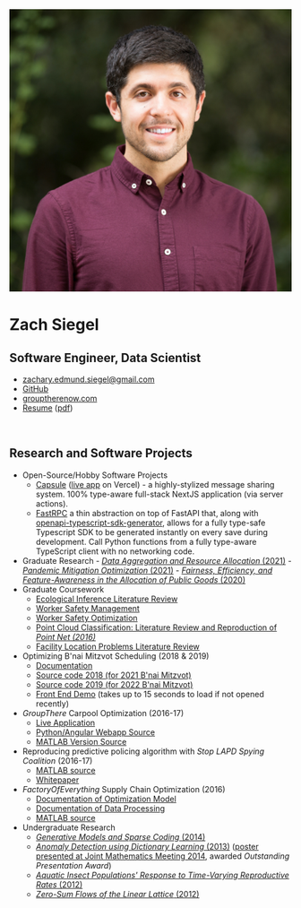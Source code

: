 <link type="text/css" rel="stylesheet" href="styles.css">
<div class="mainDetails">
	<div id="headshot" >
			<img src="anderson_headshot.jpg" alt="Zach Siegel" />
	</div>
	<div id="name">
		<h1 style="margin-bottom : 1px;">Zach Siegel</h1>
		<h2>Software Engineer, Data Scientist</h2>
	</div>
	<div id="contactDetails" >
		<ul>
			<li><a href="mailto:zachary.edmund.siegel@gmail.com" target="_blank">zachary.edmund.siegel@gmail.com</a></li>
			<!-- <li><a href="mailto:zachary.siegel.phd@anderson.ucla.edu" target="_blank">zachary.siegel.phd@anderson.ucla.edu</a></li> -->
			<li><a href="https://github.com/zsiegel92">GitHub</a></li>
			<li><a href="https://grouptherenow.com">grouptherenow.com</a></li>
			<li><a href="https://zsiegel92.github.io/resume/resume_siegel.html">Resume</a> (<a href="https://zsiegel92.github.io/resume/resume_siegel.pdf">pdf</a>)</li>
		</ul>
	</div>
	<div class="clear"></div>
</div>
<br>

## Research and Software Projects

- Open-Source/Hobby Software Projects
  - [Capsule](https://github.com/zsiegel92/capsule) ([live app](https://capsulepartner.vercel.app/) on Vercel) - a highly-stylized message sharing system. 100% type-aware full-stack NextJS application (via server actions).
  - [FastRPC](https://github.com/zsiegel92/fastRPC) a thin abstraction on top of FastAPI that, along with [openapi-typescript-sdk-generator](https://github.com/triggerdotdev/openapi-typescript-sdk-generator), allows for a fully type-safe Typescript SDK to be generated instantly on every save during development. Call Python functions from a fully type-aware TypeScript client with no networking code.
- Graduate Research - [_Data Aggregation and Resource Allocation_ (2021)](https://zsiegel92.github.io/writing_repo/UCLA/polling/data_aggregation.pdf) - [_Pandemic Mitigation Optimization_ (2021)](https://zsiegel92.github.io/writing_repo/UCLA/disaster_mitigation/covid_mitigation.pdf) - [_Fairness, Efficiency, and Feature-Awareness in the Allocation of
  Public Goods_ (2020)](https://zsiegel92.github.io/writing_repo/UCLA/polling/alpha_fairness.pdf)
- Graduate Coursework
  - [Ecological Inference Literature Review](https://zsiegel92.github.io/writing_repo/UCLA/stats203/ecological_inference.pdf)
  - [Worker Safety Management](https://zsiegel92.github.io/writing_repo/UCLA/mgmt298d/dangerous_work.pdf)
  - [Worker Safety Optimization](https://zsiegel92.github.io/writing_repo/UCLA/ee236c/dangerous_work.pdf)
  - [Point Cloud Classification: Literature Review and Reproduction of _Point Net (2016)_](https://zsiegel92.github.io/writing_repo/UCLA/math273/pointnet.pdf)
  - [Facility Location Problems Literature Review](https://zsiegel92.github.io/writing_repo/UCLA/mgmt242/pmedian.pdf)
- Optimizing B'nai Mitzvot Scheduling (2018 & 2019)
  - [Documentation](https://zsiegel92.github.io/mitzvah_writeup/Mitzvah.pdf)
  - [Source code 2018 (for 2021 B'nai Mitzvot)](https://github.com/zsiegel92/mitzvah_scheduler)
  - [Source code 2019 (for 2022 B'nai Mitzvot)](https://github.com/zsiegel92/mitzvah_2022)
  - [Front End Demo](https://mitzvah-scheduler.herokuapp.com/form) (takes up to 15 seconds to load if not opened recently)
- _GroupThere_ Carpool Optimization (2016-17)
  - [Live Application](http://www.grouptherenow.com)
  - [Python/Angular Webapp Source](https://github.com/zsiegel92/poolchat)
  - [MATLAB Version Source](https://github.com/zsiegel92/GroupThere)
- Reproducing predictive policing algorithm with _Stop LAPD Spying Coalition_ (2016-17)
  - [MATLAB source](https://github.com/zsiegel92/HotspotsInLA)
  - [Whitepaper](https://zsiegel92.github.io/writing_repo/Predpol.pdf)
- _FactoryOfEverything_ Supply Chain Optimization (2016)
  - [Documentation of Optimization Model](https://zsiegel92.github.io/optcentral/parameter_description_optcentral.pdf)
  - [Documentation of Data Processing](https://zsiegel92.github.io/optcentral/Theo_Letter_9-8-2016.pdf)
  - [MATLAB source](https://github.com/zsiegel92/optcentral)
- Undergraduate Research
  - [ _Generative Models and Sparse Coding_ (2014)](https://zsiegel92.github.io/writing_repo/Thesis.pdf)
  - [_Anomaly Detection using Dictionary Learning_ (2013)](https://zsiegel92.github.io/writing_repo/Wavefields_Report_compressed.pdf) ([poster presented at Joint Mathematics Meeting 2014](https://zsiegel92.github.io/writing_repo/wavefield_poster.pdf), awarded _Outstanding Presentation Award_)
  - [_Aquatic Insect Populations' Response to Time-Varying Reproductive Rates_ (2012)](https://zsiegel92.github.io/writing_repo/Aquatic_Insects.pdf)
  - [_Zero-Sum Flows of the Linear Lattice_ (2012)](https://zsiegel92.github.io/writing_repo/Zero_Sum_Flows.pdf)

<!-- ## Visualization -->

<!-- * [Physics Tutorial](https://zsiegel92.github.io/Nikki_B)
* [Web Development Tutorial](https://zsiegel92.github.io/Eitan_S)
* [Python Trouble Tutorial](https://zsiegel92.github.io/evilpython)
* [Interactive Jupyter Notebook (Regression)](http://localhost:8888/notebooks/Math%20Camp%20Assignment%20with%20Slider.ipynb) -->
<!-- * [Juggling](https://zsiegel92.github.io/juggling/) -->
